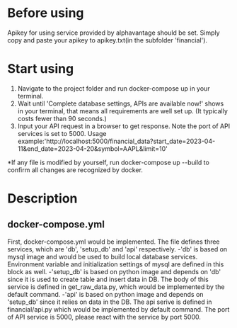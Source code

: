 # Before using
Apikey for using service provided by alphavantage should be set.
Simply copy and paste your apikey to apikey.txt(in the subfolder 'financial').


# Start using
1. Navigate to the project folder and run docker-compose up in your terminal.
2. Wait until 'Complete database settings, APIs are available now!' shows in your terminal, that means all requirements are well set up. (It typically costs fewer than 90 seconds.)
3. Input your API request in a browser to get response. Note the port of API services is set to 5000.
Usage example:'http://localhost:5000/financial_data?start_date=2023-04-11&end_date=2023-04-20&symbol=AAPL&limit=10'

*If any file is modified by yourself, run docker-compose up --build to confirm all changes are recognized by docker.


# Description
## docker-compose.yml
First, docker-compose.yml would be implemented.
The file defines three services, which are 'db', 'setup_db' and 'api' respectively.
-'db' is based on mysql image and would be used to build local database services. Environment variable and initialization settings of mysql are defined in this block as well.
-'setup_db' is based on python image and depends on 'db' since it is used to create table and insert data in DB. The body of this service is defined in get_raw_data.py, which would be implemented by the default command.
-'api' is based on python image and depends on 'setup_db' since it relies on data in the DB. The api serive is defined in financial/api.py which would be implemented by default command. The port of API service is 5000, please react with the service by port 5000.




